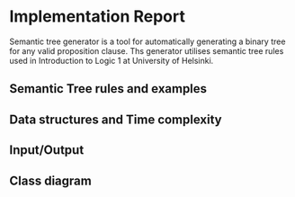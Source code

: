 
# Implementation Report

Semantic tree generator is a tool for automatically generating a binary tree for any valid proposition clause. Ths generator utilises semantic tree rules used in Introduction to Logic 1 at University of Helsinki. 

## Semantic Tree rules and examples

## Data structures and Time complexity

## Input/Output

## Class diagram
